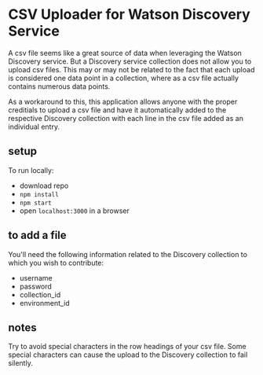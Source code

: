 # CSV Uploader for Watson Discovery Service

A csv file seems like a great source of data when leveraging the Watson Discovery service. But a Discovery service collection does not allow you to upload csv files. This may or may not be related to the fact that each upload is considered one data point in a collection, where as a csv file actually contains numerous data points.

As a workaround to this, this application allows anyone with the proper creditials to upload a csv file and have it automatically added to the respective Discovery collection with each line in the csv file added as an individual entry.

## setup

To run locally:
- download repo
- `npm install`
- `npm start`
- open `localhost:3000` in a browser

## to add a file

You'll need the following information related to the Discovery collection to which you wish to contribute:
- username
- password
- collection_id
- environment_id

## notes

Try to avoid special characters in the row headings of your csv file. Some special characters can cause the upload to the Discovery collection to fail silently.
